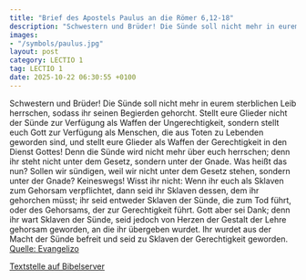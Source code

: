 ```yaml
---
title: "Brief des Apostels Paulus an die Römer 6,12-18"
description: "Schwestern und Brüder! Die Sünde soll nicht mehr in eurem sterblichen Leib herrschen, sodass ihr seinen Begierden gehorcht. Stellt eure Glieder nicht der Sünde zur Verfügung als Waffen der Ungerechtigkeit, sondern stellt euch Gott zur Verfügung als Menschen, die aus Toten zu Lebe...."
images:
- "/symbols/paulus.jpg"
layout: post
category: LECTIO 1
tag: LECTIO 1
date: 2025-10-22 06:30:55 +0100
---
```

Schwestern und Brüder! Die Sünde soll nicht mehr in eurem sterblichen Leib herrschen, sodass ihr seinen Begierden gehorcht.
Stellt eure Glieder nicht der Sünde zur Verfügung als Waffen der Ungerechtigkeit, sondern stellt euch Gott zur Verfügung als Menschen, die aus Toten zu Lebenden geworden sind, und stellt eure Glieder als Waffen der Gerechtigkeit in den Dienst Gottes!
Denn die Sünde wird nicht mehr über euch herrschen; denn ihr steht nicht unter dem Gesetz, sondern unter der Gnade.<!--more-->
Was heißt das nun? Sollen wir sündigen, weil wir nicht unter dem Gesetz stehen, sondern unter der Gnade? Keineswegs!
Wisst ihr nicht: Wenn ihr euch als Sklaven zum Gehorsam verpflichtet, dann seid ihr Sklaven dessen, dem ihr gehorchen müsst; ihr seid entweder Sklaven der Sünde, die zum Tod führt, oder des Gehorsams, der zur Gerechtigkeit führt.
Gott aber sei Dank; denn ihr wart Sklaven der Sünde, seid jedoch von Herzen der Gestalt der Lehre gehorsam geworden, an die ihr übergeben wurdet.
Ihr wurdet aus der Macht der Sünde befreit und seid zu Sklaven der Gerechtigkeit geworden.<br>
[Quelle: Evangelizo](https://evangeliumtagfuertag.org/DE/gospel)

[Textstelle auf Bibelserver](https://www.bibleserver.com/EU/Römer6,12-18)
